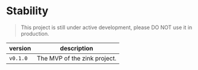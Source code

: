 # Stability

> This project is still under active development, please DO NOT use it in production.

| version  | description                  |
| -------- | ---------------------------- |
| `v0.1.0` | The MVP of the zink project. |
